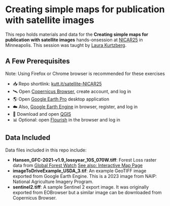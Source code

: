 # Creating simple maps for publication with satellite images

This repo holds materials and data for the __Creating simple maps for publication with satellite images__ hands-onsession at [NICAR25](https://schedules.ire.org/nicar-2025/) in Minneapolis.
This session was taught by [Laura Kurtzberg](https://laurajael.com).

## A Few Prerequisites
Note: Using Firefox or Chrome browser is recommended for these exercises
- 📥 Repo shortlink: [kutt.it/satellite-NICAR25](https://kutt.it/satellite-NICAR25)
- 🛰️ Open [Copernicus Browser](https://browser.dataspace.copernicus.eu), create account, and log in
- 🌎 Open [Google Earth Pro](https://www.google.com/earth/about/versions/) desktop application
- ☁️ Also, [Google Earth Engine](https://code.earthengine.google.com/?scriptPath=Examples%3ADatasets%2FUSDA%2FUSDA_NAIP_DOQQ) in browser, register, and log in
- 🏹 Download and open [QGIS](https://qgis.org/download/)
- 📊 Optional: open [Flourish](https://flourish.studio/) in the browser and log in 

## Data Included
Data files included in this repo include: 
- __Hansen_GFC-2021-v1.9_lossyear_10S_070W.tiff__: Forest Loss raster data from [Global Forest Watch](https://storage.googleapis.com/earthenginepartners-hansen/GFC-2021-v1.9/download.html) 
[See also: Interactive Map Page](https://www.globalforestwatch.org/map/)
- __imageToDriveExample_USDA_3.tif__: An example GeoTIFF image exported from Google Earth Engine. This is a 2023 image from NAIP: National Agriculture Imagery Program.
- __sentinel2.tiff__: A sample Sentinel 2 export image. It was originally exported from EOBrowser but a similar image can be downloaded from Copernicus Browser.


